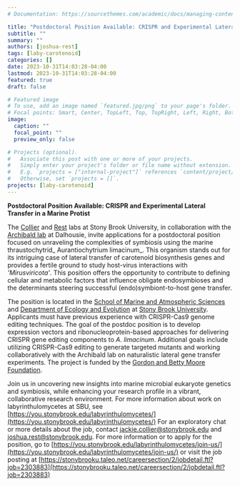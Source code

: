 ```yaml
---
# Documentation: https://sourcethemes.com/academic/docs/managing-content/

title: "Postdoctoral Position Available: CRISPR and Experimental Lateral Transfer in a Marine Protist"
subtitle: ""
summary: ""
authors: [joshua-rest]
tags: [laby-carotenoid]
categories: []
date: 2023-10-31T14:03:28-04:00
lastmod: 2023-10-31T14:03:28-04:00
featured: true
draft: false

# Featured image
# To use, add an image named `featured.jpg/png` to your page's folder.
# Focal points: Smart, Center, TopLeft, Top, TopRight, Left, Right, BottomLeft, Bottom, BottomRight.
image:
  caption: ""
  focal_point: ""
  preview_only: false

# Projects (optional).
#   Associate this post with one or more of your projects.
#   Simply enter your project's folder or file name without extension.
#   E.g. `projects = ["internal-project"]` references `content/project/deep-learning/index.md`.
#   Otherwise, set `projects = []`.
projects: [laby-carotenoid]
---
```

**Postdoctoral Position Available: CRISPR and Experimental Lateral Transfer in a Marine Protist**

The [Collier](https://you.stonybrook.edu/collierlab/) and [Rest](https://phylogenetic.com/) labs at Stony Brook University, in collaboration with the [Archibald lab](http://archibaldlab.ca/) at Dalhousie, invite applications for a postdoctoral position focused on unraveling the complexities of symbiosis using the marine thraustochytrid_ Aurantiochytrium limacinum_. This organism stands out for its intriguing case of lateral transfer of carotenoid biosynthesis genes and provides a fertile ground to study host-virus interactions with _'Mirusviricota'_. This position offers the opportunity to contribute to defining cellular and metabolic factors that influence obligate endosymbioses and the determinants steering successful (endo)symbiont-to-host gene transfer.

The position is located in the [School of Marine and Atmospheric Sciences](https://www.stonybrook.edu/somas/) and [Department of Ecology and Evolution](https://www.stonybrook.edu/ecoevo/) at [Stony Brook University](https://www.stonybrook.edu/). Applicants must have previous experience with CRISPR-Cas9 genome editing techniques. The goal of the postdoc position is to develop expression vectors and ribonucleoprotein-based approaches for delivering CRISPR gene editing components to _A. limacinum_. Additional goals include utilizing CRISPR-Cas9 editing to generate targeted mutants and working collaboratively with the Archibald lab on naturalistic lateral gene transfer experiments. The project is funded by the [Gordon and Betty Moore Foundation](https://www.moore.org/initiative-strategy-detail?initiativeId=symbiosis-in-aquatic-systems-initiative).

Join us in uncovering new insights into marine microbial eukaryote genetics and symbiosis, while enhancing your research profile in a vibrant, collaborative research environment. For more information about work on labyrinthulomycetes at SBU, see [https://you.stonybrook.edu/labyrinthulomycetes/](https://you.stonybrook.edu/labyrinthulomycetes/) For an exploratory chat or more details about the job, contact jackie.collier@stonybrook.edu and joshua.rest@stonybrook.edu. For more information or to apply for the position, go to [https://you.stonybrook.edu/labyrinthulomycetes/join-us/](https://you.stonybrook.edu/labyrinthulomycetes/join-us/) or visit the job posting at [https://stonybrooku.taleo.net/careersection/2/jobdetail.ftl?job=2303883](https://stonybrooku.taleo.net/careersection/2/jobdetail.ftl?job=2303883)